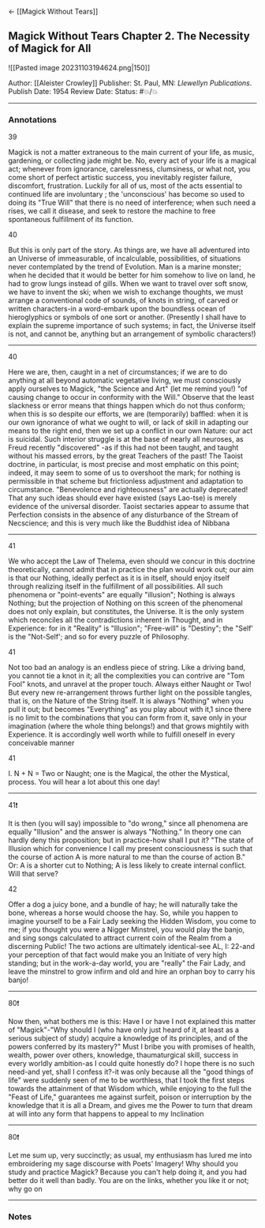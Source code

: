 <- [[Magick Without Tears]]

## Magick Without Tears Chapter 2. The Necessity of Magick for All

![[Pasted image 20231103194624.png|150]]

Author: [[Aleister Crowley]]
Publisher: St. Paul, MN: _Llewellyn Publications_.
Publish Date: 1954
Review Date:
Status: #💥/💥

___

### Annotations

39

Magick is not a matter extraneous to the main current of your life, as music, gardening, or collecting jade might be. No, every act of your life is a magical act; whenever from ignorance, carelessness, clumsiness, or what not, you come short of perfect artistic success, you inevitably register failure, discomfort, frustration. Luckily for all of us, most of the acts essential to continued life are involuntary ; the 'unconscious' has become so used to doing its "True Will" that there is no need of interference; when such need a rises, we call it disease, and seek to restore the machine to free spontaneous fulfillment of its function.

40

But this is only part of the story. As things are, we have all adventured into an Universe of immeasurable, of incalculable, possibilities, of situations never contemplated by the trend of Evolution. Man is a marine monster; when he decided that it would be better for him somehow to live on land, he had to grow lungs instead of gills. When we want to travel over soft snow, we have to invent the ski; when we wish to exchange thoughts, we must arrange a conventional code of sounds, of knots in string, of carved or written characters-in a word-embark upon the boundless ocean of hieroglyphics or symbols of one sort or another. (Presently I shall have to explain the supreme importance of such systems; in fact, the Universe itself is not, and cannot be, anything but an arrangement of symbolic characters!)

___

40

Here we are, then, caught in a net of circumstances; if we are to do anything at all beyond automatic vegetative living, we must consciously apply ourselves to Magick, "the Science and Art" (let me remind you!) "of causing change to occur in conformity with the Will." Observe that the least slackness or error means that things happen which do not thus conform; when this is so despite our efforts, we are (temporarily) baffled: when it is our own ignorance of what we ought to will, or lack of skill in adapting our means to the right end, then we set up a conflict in our own Nature: our act is suicidal. Such interior struggle is at the base of nearly all neuroses, as Freud recently "discovered" -as if this had not been taught, and taught without his massed errors, by the great Teachers of the past! The Taoist doctrine, in particular, is most precise and most emphatic on this point; indeed, it may seem to some of us to overshoot the mark; for nothing is permissible in that scheme but frictionless adjustment and adaptation to circumstance. "Benevolence and righteousness" are actually deprecated! That any such ideas should ever have existed (says Lao-tse) is merely evidence of the universal disorder. Taoist sectaries appear to assume that Perfection consists in the absence of any disturbance of the Stream of Necscience; and this is very much like the Buddhist idea of Nibbana

___

41

We who accept the Law of Thelema, even should we concur in this doctrine theoretically, cannot admit that in practice the plan would work out; our aim is that our Nothing, ideally perfect as it is in itself, should enjoy itself through realizing itself in the fulfillment of all possibilities. All such phenomena or "point-events" are equally "illusion"; Nothing is always Nothing; but the projection of Nothing on this screen of the phenomenal does not only explain, but constitutes, the Universe. It is the only system which reconciles all the contradictions inherent in Thought, and in Experience: for in it "Reality" is "Illusion"; "Free-will" is "Destiny"; the "Self' is the "Not-Self'; and so for every puzzle of Philosophy.

41

Not too bad an analogy is an endless piece of string. Like a driving band, you cannot tie a knot in it; all the complexities you can contrive are "Tom Fool" knots, and unravel at the proper touch. Always either Naught or Two! But every new re-arrangement throws further light on the possible tangles, that is, on the Nature of the String itself. It is always "Nothing" when you pull it out; but becomes "Everything" as you play about with it,1 since there is no limit to the combinations that you can form from it, save only in your imagination (where the whole thing belongs!) and that grows mightily with Experience. It is accordingly well worth while to fulfill oneself in every conceivable manner

41

I. N + N = Two or Naught; one is the Magical, the other the Mystical, process. You will hear a lot about this one day!

___

41❗️

It is then (you will say) impossible to "do wrong," since all phenomena are equally "Illusion" and the answer is always "Nothing." In theory one can hardly deny this proposition; but in practice-how shall I put it? "The state of Illusion which for convenience I call my present consciousness is such that the course of action A is more natural to me than the course of action B." Or: A is a shorter cut to Nothing; A is less likely to create internal conflict. Will that serve?

42

Offer a dog a juicy bone, and a bundle of hay; he will naturally take the bone, whereas a horse would choose the hay. So, while you happen to imagine yourself to be a Fair Lady seeking the Hidden Wisdom, you come to me; if you thought you were a Nigger Minstrel, you would play the banjo, and sing songs calculated to attract current coin of the Realm from a discerning Public! The two actions are ultimately identical-see AL, I: 22-and your perception of that fact would make you an Initiate of very high standing; but in the work-a-day world, you are "really" the Fair Lady, and leave the minstrel to grow infirm and old and hire an orphan boy to carry his banjo!

___

80❗️

Now then, what bothers me is this: Have I or have I not explained this matter of "Magick"-"Why should I (who have only just heard of it, at least as a serious subject of study) acquire a knowledge of its principles, and of the powers conferred by its mastery?" Must I bribe you with promises of health, wealth, power over others, knowledge, thaumaturgical skill, success in every worldly ambition-as I could quite honestly do? I hope there is no such need-and yet, shall I confess it?-it was only because all the "good things of life" were suddenly seen of me to be worthless, that I took the first steps towards the attainment of that Wisdom which, while enjoying to the full the "Feast of Life," guarantees me against surfeit, poison or interruption by the knowledge that it is all a Dream, and gives me the Power to turn that dream at will into any form that happens to appeal to my Inclination

___

80❗️

Let me sum up, very succinctly; as usual, my enthusiasm has lured me into embroidering my sage discourse with Poets' Imagery! Why should you study and practice Magick? Because you can't help doing it, and you had better do it well than badly. You are on the links, whether you like it or not; why go on

___

### Notes

